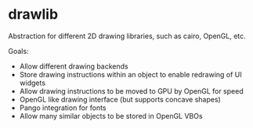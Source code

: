 # drawlib
Abstraction for different 2D drawing libraries, such as cairo, OpenGL, etc.

Goals:

* Allow different drawing backends
* Store drawing instructions within an object to enable redrawing of UI widgets
* Allow drawing instructions to be moved to GPU by OpenGL for speed
* OpenGL like drawing interface (but supports concave shapes)
* Pango integration for fonts
* Allow many similar objects to be stored in OpenGL VBOs

